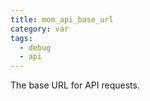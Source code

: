 ```yaml
---
title: mom_api_base_url
category: var
tags:
  - debug
  - api
---
```


The base URL for API requests. 